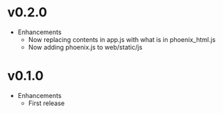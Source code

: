 # v0.2.0
* Enhancements
  * Now replacing contents in app.js with what is in phoenix_html.js
  * Now adding phoenix.js to web/static/js

# v0.1.0
* Enhancements
  * First release